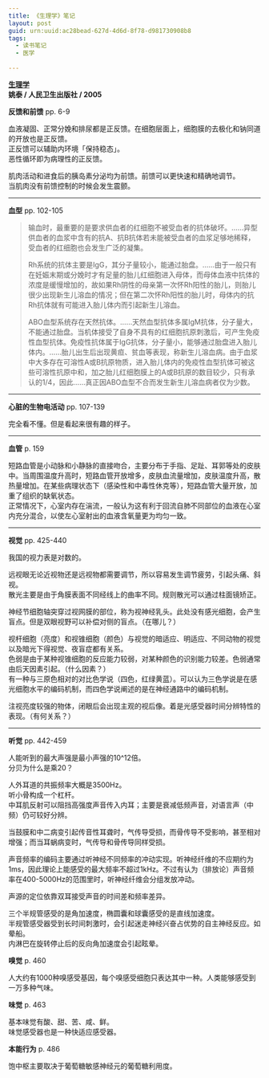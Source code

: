```yaml
---
title: 《生理学》笔记
layout: post
guid: urn:uuid:ac28bead-627d-4d6d-8f78-d981730908b8
tags:
  - 读书笔记
  - 医学
  
---
```


__[生理学](http://book.douban.com/subject/5031808/)__    
__姚泰 / 人民卫生出版社 / 2005__  

__反馈和前馈__ pp. 6-9

血液凝固、正常分娩和排尿都是正反馈。在细胞层面上，细胞膜的去极化和钠同道的开放也是正反馈。  
正反馈可以辅助内环境「保持稳态」。  
恶性循环即为病理性的正反馈。

肌肉活动和进食后的胰岛素分泌均为前馈。前馈可以更快速和精确地调节。  
当肌肉没有前馈控制的时候会发生震颤。

---

__血型__ pp. 102-105

> 输血时，最重要的是要求供血者的红细胞不被受血者的抗体破坏。……异型供血者的血浆中含有的抗A、抗B抗体若未能被受血者的血浆足够地稀释，受血者的红细胞也会发生广泛的凝集。  
> 
> Rh系统的抗体主要是IgG，其分子量较小，能通过胎盘。……由于一般只有在妊娠末期或分娩时才有足量的胎儿红细胞进入母体，而母体血液中抗体的浓度是缓慢增加的，故如果Rh阴性的母亲第一次怀Rh阳性的胎儿，则胎儿很少出现新生儿溶血的情况；但在第二次怀Rh阳性的胎儿时，母体内的抗Rh抗体就有可能进入胎儿体内而引起新生儿溶血。  
> 
> ABO血型系统存在天然抗体。……天然血型抗体多属IgM抗体，分子量大，不能通过胎盘。当机体接受了自身不具有的红细胞抗原刺激后，可产生免疫性血型抗体。免疫性抗体属于IgG抗体，分子量小，能够通过胎盘进入胎儿体内。……胎儿出生后出现黄疸、贫血等表现，称新生儿溶血病。由于血浆中大多存在可溶性A或B抗原物质，进入胎儿体内的免疫性血型抗体可被这些可溶性抗原中和，加之胎儿红细胞膜上的A或B抗原的数目较少，只有承认的1/4，因此……真正因ABO血型不合而发生新生儿溶血病者仅为少数。

---

__心脏的生物电活动__ pp. 107-139

完全看不懂。但是看起来很有趣的样子。

---

__血管__ p. 159

短路血管是小动脉和小静脉的直接吻合，主要分布于手指、足趾、耳郭等处的皮肤中。当周围温度升高时，短路血管开放增多，皮肤血流量增加，皮肤温度升高，散热量增加。在某些病理状态下（感染性和中毒性休克等），短路血管大量开放，加重了组织的缺氧状态。  
正常情况下，心室内存在湍流，一般认为这有利于回流自肺不同部位的血液在心室内充分混合，以使左心室射出的血液含氧量更为均匀一致。  

---

__视觉__ pp. 425-440

我国的视力表是对数的。

远视眼无论近视物还是远视物都需要调节，所以容易发生调节疲劳，引起头痛、斜视。  
散光主要是由于角膜表面不同经线上的曲率不同。规则散光可以通过柱面镜矫正。

神经节细胞轴突穿过视网膜的部位，称为视神经乳头。此处没有感光细胞，会产生盲点。但是双眼视野可以补偿对侧的盲点。（在哪儿？）

视杆细胞（亮度）和视锥细胞（颜色）与视觉的暗适应、明适应、不同动物的视觉以及暗光下得视觉、夜盲症都有关系。  
色弱是由于某种视锥细胞的反应能力较弱，对某种颜色的识别能力较差。色弱通常由后天因素引起。（什么因素？）  
有一种与三原色相对的对比色学说（四色，红绿黄蓝）。可以认为三色学说是在感光细胞水平的编码机制，而四色学说阐述的是在神经通路中的编码机制。

注视亮度较强的物体，闭眼后会出现主观的视后像。着是光感受器时间分辨特性的表现。（有何关系？）

---

__听觉__ pp. 442-459

人能听到的最大声强是最小声强的10^12倍。  
分贝为什么是乘20？

人外耳道的共振频率大概是3500Hz。  
听小骨构成一个杠杆。  
中耳肌反射可以阻挡高强度声音传入内耳；主要是衰减低频声音，对语言声（中频）仍可较好分辨。  

当鼓膜和中二病变引起传音性耳聋时，气传导受损，而骨传导不受影响，甚至相对增强；而当耳蜗病变时，气传导和骨传导同样受损。

声音频率的编码主要通过听神经不同频率的冲动实现。听神经纤维的不应期约为1ms，因此理论上能感受的最大频率不超过1kHz。不过有认为（排放论）声音频率在400-5000Hz的范围里时，听神经纤维会分组发放冲动。

声源的定位依靠双耳接受声音的时间差和频率差异。

三个半规管感受的是角加速度，椭圆囊和球囊感受的是直线加速度。  
半规管感受器受到长时间刺激时，会引起迷走神经兴奋占优势的自主神经反应。如晕船。  
内淋巴在旋转停止后的反向角加速度会引起眩晕。

__嗅觉__ p. 460

人大约有1000种嗅感受基因，每个嗅感受细胞只表达其中一种。人类能够感受到一万多种气味。

__味觉__ p. 463

基本味觉有酸、甜、苦、咸、鲜。  
味觉感受器也是一种快适应感受器。

__本能行为__ p. 486

饱中枢主要取决于葡萄糖敏感神经元的葡萄糖利用度。

